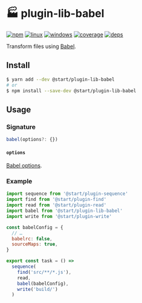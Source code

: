 # 🏭 plugin-lib-babel

[![npm](https://img.shields.io/npm/v/@start/plugin-lib-babel.svg?style=flat-square)](https://www.npmjs.com/package/@start/plugin-lib-babel) [![linux](https://img.shields.io/travis/deepsweet/start/master.svg?label=linux&style=flat-square)](https://travis-ci.org/deepsweet/start) [![windows](https://img.shields.io/appveyor/ci/deepsweet/start/master.svg?label=windows&style=flat-square)](https://ci.appveyor.com/project/deepsweet/start) [![coverage](https://img.shields.io/codecov/c/github/deepsweet/start/master.svg?style=flat-square)](https://codecov.io/github/deepsweet/start) [![deps](https://david-dm.org/deepsweet/start.svg?path=packages/plugin-lib-babel&style=flat-square)](https://david-dm.org/deepsweet/start?path=packages/plugin-lib-babel)

Transform files using [Babel](https://babeljs.io/).

## Install

```sh
$ yarn add --dev @start/plugin-lib-babel
# or
$ npm install --save-dev @start/plugin-lib-babel
```

## Usage

### Signature

```ts
babel(options?: {})
```

#### `options`

[Babel options](https://babeljs.io/docs/usage/api/#options).

### Example

```js
import sequence from '@start/plugin-sequence'
import find from '@start/plugin-find'
import read from '@start/plugin-read'
import babel from '@start/plugin-lib-babel'
import write from '@start/plugin-write'

const babelConfig = {
  // …
  babelrc: false,
  sourceMaps: true,
}

export const task = () =>
  sequence(
    find('src/**/*.js'),
    read,
    babel(babelConfig),
    write('build/')
  )
```
